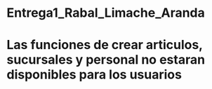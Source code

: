 # Entrega1_Rabal_Limache_Aranda

# Las funciones de crear articulos, sucursales y personal no estaran disponibles para los usuarios